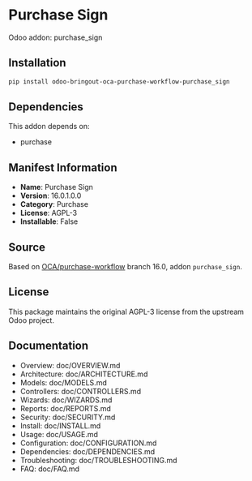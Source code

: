 # Purchase Sign

Odoo addon: purchase_sign

## Installation

```bash
pip install odoo-bringout-oca-purchase-workflow-purchase_sign
```

## Dependencies

This addon depends on:
- purchase

## Manifest Information

- **Name**: Purchase Sign
- **Version**: 16.0.1.0.0
- **Category**: Purchase
- **License**: AGPL-3
- **Installable**: False

## Source

Based on [OCA/purchase-workflow](https://github.com/OCA/purchase-workflow) branch 16.0, addon `purchase_sign`.

## License

This package maintains the original AGPL-3 license from the upstream Odoo project.

## Documentation

- Overview: doc/OVERVIEW.md
- Architecture: doc/ARCHITECTURE.md
- Models: doc/MODELS.md
- Controllers: doc/CONTROLLERS.md
- Wizards: doc/WIZARDS.md
- Reports: doc/REPORTS.md
- Security: doc/SECURITY.md
- Install: doc/INSTALL.md
- Usage: doc/USAGE.md
- Configuration: doc/CONFIGURATION.md
- Dependencies: doc/DEPENDENCIES.md
- Troubleshooting: doc/TROUBLESHOOTING.md
- FAQ: doc/FAQ.md
